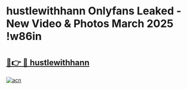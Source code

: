 # hustlewithhann Onlyfans Leaked - New Video & Photos March 2025 !w86in

# <h2><a href="https://0mmvyo.iuczelnia.edu.pl?title=hustlewithhann&ref=w86in">🔗👉 🔴 hustlewithhann</a></h2>

[![acn](https://github.com/user-attachments/assets/0f9c940e-d8b0-45ae-aac7-cd30a18b3e1c)](https://0mmvyo.iuczelnia.edu.pl?title=hustlewithhann&ref=w86in)

